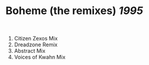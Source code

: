 # Boheme (the remixes) *1995*

 

1. Citizen Zexos Mix
2. Dreadzone Remix
3. Abstract Mix
4. Voices of Kwahn Mix
